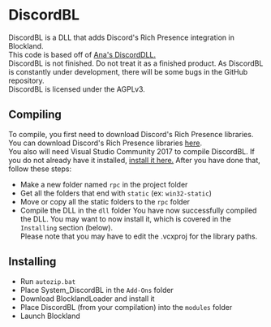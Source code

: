 # DiscordBL

DiscordBL is a DLL that adds Discord's Rich Presence integration in Blockland.<br>
This code is based off of [Ana's DiscordDLL.](https://github.com/blocklandana/blockland-discord)<br>
DiscordBL is not finished. Do not treat it as a finished product. As DiscordBL is constantly under development, there will be some bugs in the GitHub repository.<br>
DiscordBL is licensed under the AGPLv3.

## Compiling

To compile, you first need to download Discord's Rich Presence libraries.<br>
You can download Discord's Rich Presence libraries [here](https://github.com/discordapp/discord-rpc/releases).<br>
You also will need Visual Studio Community 2017 to compile DiscordBL. If you do not already have it installed, [install it here.](https://www.visualstudio.com/thank-you-downloading-visual-studio/?sku=Community&rel=15)
After you have done that, follow these steps:<br>
* Make a new folder named `rpc` in the project folder
* Get all the folders that end with `static` (ex: `win32-static`)
* Move or copy all the static folders to the `rpc` folder
* Compile the DLL in the `dll` folder
You have now successfully compiled the DLL. You may want to now install it, which is covered in the `Installing` section (below).<br>
Please note that you may have to edit the .vcxproj for the library paths.

## Installing
* Run `autozip.bat`
* Place System_DiscordBL in the `Add-Ons` folder
* Download BlocklandLoader and install it
* Place DiscordBL (from your compilation) into the `modules` folder
* Launch Blockland
